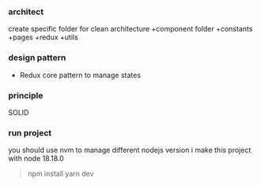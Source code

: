 ### architect
create specific folder for clean architecture
+component folder
+constants
+pages
+redux
+utils

### design pattern 
+ Redux core pattern to manage states

### principle
SOLID

### run project
you should use nvm to manage different nodejs version
i make this project with node 18.18.0
>npm install
>yarn dev



